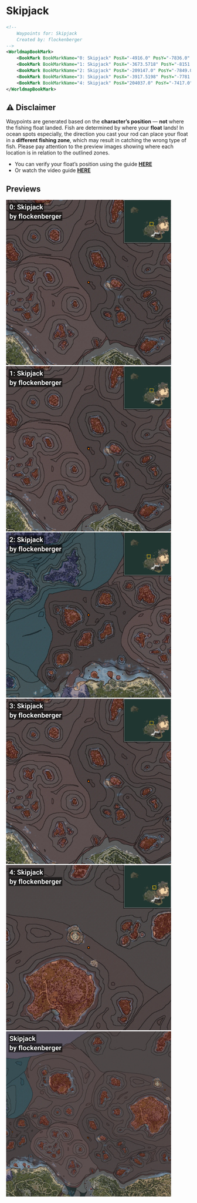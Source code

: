 # Skipjack
```xml
<!--
    Waypoints for: Skipjack
    Created by: flockenberger
-->
<WorldmapBookMark>
    <BookMark BookMarkName="0: Skipjack" PosX="-4916.0" PosY="-7836.0" PosZ="257831.0" />
    <BookMark BookMarkName="1: Skipjack" PosX="-3673.5718" PosY="-8151.5215" PosZ="256583.23" />
    <BookMark BookMarkName="2: Skipjack" PosX="-209147.0" PosY="-7849.0" PosZ="272435.0" />
    <BookMark BookMarkName="3: Skipjack" PosX="-3917.5198" PosY="-7781.657" PosZ="256230.47" />
    <BookMark BookMarkName="4: Skipjack" PosX="204037.0" PosY="-7417.0" PosZ="386115.0" />
</WorldmapBookMark>
```

## ⚠️ Disclaimer
Waypoints are generated based on the __**character’s position**__ — __not__ where the fishing float landed.
Fish are determined by where your **float** lands!
In ocean spots especially, the direction you cast your rod can place your float in a **different fishing zone**, which may result in catching the wrong type of fish.
Please pay attention to the preview images showing where each location is in relation to the outlined zones.

- You can verify your float’s position using the guide [**HERE**](https://flockenberger.github.io/bdo-fish-position/)
- Or watch the video guide [**HERE**](https://youtu.be/t-VXcRoNojk)

## Previews
<img src="./Skipjack_0_Preview.webp" width="450"/> <img src="./Skipjack_1_Preview.webp" width="450"/> <img src="./Skipjack_2_Preview.webp" width="450"/> <img src="./Skipjack_3_Preview.webp" width="450"/> <img src="./Skipjack_4_Preview.webp" width="450"/> <img src="./Skipjack_Preview.webp" width="450"/> 